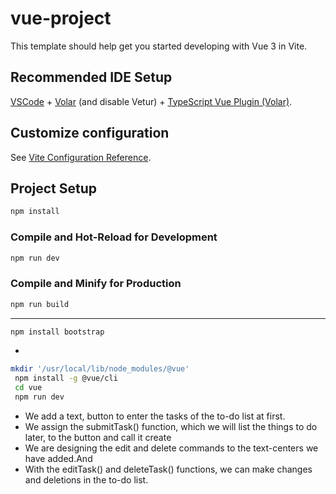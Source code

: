 # vue-project

This template should help get you started developing with Vue 3 in Vite.

## Recommended IDE Setup

[VSCode](https://code.visualstudio.com/) + [Volar](https://marketplace.visualstudio.com/items?itemName=johnsoncodehk.volar) (and disable Vetur) + [TypeScript Vue Plugin (Volar)](https://marketplace.visualstudio.com/items?itemName=johnsoncodehk.vscode-typescript-vue-plugin).

## Customize configuration

See [Vite Configuration Reference](https://vitejs.dev/config/).

## Project Setup

```sh
npm install
```

### Compile and Hot-Reload for Development

```sh
npm run dev
```

### Compile and Minify for Production

```sh
npm run build
```
---
```sh
npm install bootstrap
```
-
```sh
mkdir '/usr/local/lib/node_modules/@vue'
 npm install -g @vue/cli  
 cd vue                                  
 npm run dev
```
- We add a text, button to enter the tasks of the to-do list at first.
- We assign the submitTask() function, which we will list the things to do later, to the button and call it create
- We are designing the edit and delete commands to the text-centers we have added.And 
- With the editTask() and deleteTask() functions, we can make changes and deletions in the to-do list.
